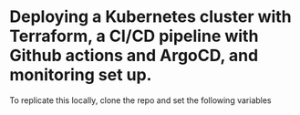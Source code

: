 # Deploying a Kubernetes cluster with Terraform, a CI/CD pipeline with Github actions and ArgoCD, and monitoring set up.

To replicate this locally, clone the repo and set the following variables
